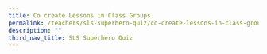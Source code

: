 ```yaml
---
title: Co create Lessons in Class Groups
permalink: /teachers/sls-superhero-quiz/co-create-lessons-in-class-groups/
description: ""
third_nav_title: SLS Superhero Quiz
---
```

